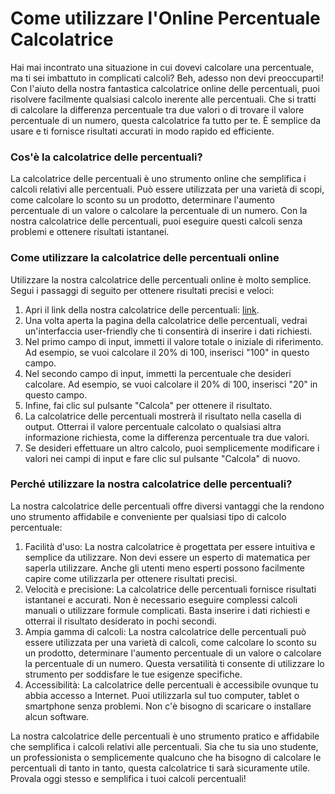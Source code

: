 Come utilizzare l'Online Percentuale Calcolatrice
=================================================

Hai mai incontrato una situazione in cui dovevi calcolare una percentuale, ma ti sei imbattuto in complicati calcoli? Beh, adesso non devi preoccuparti! Con l'aiuto della nostra fantastica calcolatrice online delle percentuali, puoi risolvere facilmente qualsiasi calcolo inerente alle percentuali. Che si tratti di calcolare la differenza percentuale tra due valori o di trovare il valore percentuale di un numero, questa calcolatrice fa tutto per te. È semplice da usare e ti fornisce risultati accurati in modo rapido ed efficiente.

### Cos'è la calcolatrice delle percentuali?

La calcolatrice delle percentuali è uno strumento online che semplifica i calcoli relativi alle percentuali. Può essere utilizzata per una varietà di scopi, come calcolare lo sconto su un prodotto, determinare l'aumento percentuale di un valore o calcolare la percentuale di un numero. Con la nostra calcolatrice delle percentuali, puoi eseguire questi calcoli senza problemi e ottenere risultati istantanei.

### Come utilizzare la calcolatrice delle percentuali online

Utilizzare la nostra calcolatrice delle percentuali online è molto semplice. Segui i passaggi di seguito per ottenere risultati precisi e veloci:

1. Apri il link della nostra calcolatrice delle percentuali: [link](https://www.onlinecalculatorsfree.com/it/math/percent-calculator.html).
2. Una volta aperta la pagina della calcolatrice delle percentuali, vedrai un'interfaccia user-friendly che ti consentirà di inserire i dati richiesti.
3. Nel primo campo di input, immetti il valore totale o iniziale di riferimento. Ad esempio, se vuoi calcolare il 20% di 100, inserisci "100" in questo campo.
4. Nel secondo campo di input, immetti la percentuale che desideri calcolare. Ad esempio, se vuoi calcolare il 20% di 100, inserisci "20" in questo campo.
5. Infine, fai clic sul pulsante "Calcola" per ottenere il risultato.
6. La calcolatrice delle percentuali mostrerà il risultato nella casella di output. Otterrai il valore percentuale calcolato o qualsiasi altra informazione richiesta, come la differenza percentuale tra due valori.
7. Se desideri effettuare un altro calcolo, puoi semplicemente modificare i valori nei campi di input e fare clic sul pulsante "Calcola" di nuovo.

### Perché utilizzare la nostra calcolatrice delle percentuali?

La nostra calcolatrice delle percentuali offre diversi vantaggi che la rendono uno strumento affidabile e conveniente per qualsiasi tipo di calcolo percentuale:

1. Facilità d'uso: La nostra calcolatrice è progettata per essere intuitiva e semplice da utilizzare. Non devi essere un esperto di matematica per saperla utilizzare. Anche gli utenti meno esperti possono facilmente capire come utilizzarla per ottenere risultati precisi.
2. Velocità e precisione: La calcolatrice delle percentuali fornisce risultati istantanei e accurati. Non è necessario eseguire complessi calcoli manuali o utilizzare formule complicati. Basta inserire i dati richiesti e otterrai il risultato desiderato in pochi secondi.
3. Ampia gamma di calcoli: La nostra calcolatrice delle percentuali può essere utilizzata per una varietà di calcoli, come calcolare lo sconto su un prodotto, determinare l'aumento percentuale di un valore o calcolare la percentuale di un numero. Questa versatilità ti consente di utilizzare lo strumento per soddisfare le tue esigenze specifiche.
4. Accessibilità: La calcolatrice delle percentuali è accessibile ovunque tu abbia accesso a Internet. Puoi utilizzarla sul tuo computer, tablet o smartphone senza problemi. Non c'è bisogno di scaricare o installare alcun software.

La nostra calcolatrice delle percentuali è uno strumento pratico e affidabile che semplifica i calcoli relativi alle percentuali. Sia che tu sia uno studente, un professionista o semplicemente qualcuno che ha bisogno di calcolare le percentuali di tanto in tanto, questa calcolatrice ti sarà sicuramente utile. Provala oggi stesso e semplifica i tuoi calcoli percentuali!